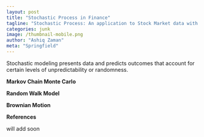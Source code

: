 ```yaml
---
layout: post
title: "Stochastic Process in Finance"
tagline: "Stochastic Process: An application to Stock Market data with R"
categories: junk
image: /thumbnail-mobile.png
author: "Ashiq Zaman"
meta: "Springfield"
---
```


Stochastic modeling presents data and predicts outcomes that account for certain levels of unpredictability or randomness.

**Markov Chain Monte Carlo**




**Random Walk Model**




**Brownian Motion**



**References**

will add soon
